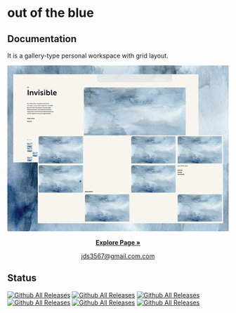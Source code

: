 # out of the blue

## Documentation

It is a gallery-type personal workspace with grid layout.

![Image Title](/src/img/ootb_readme.png)

<p align="center">
  <a href="https://dongseob.github.io/out-of-the-blue/" target="_blank"><strong>Explore Page »</strong></a>
</p>

<p align="center">
    <a href="mailto:jds3567@gmail.com" target="_blank">
        jds3567@gmail.com.com
    </a>
</p>


## Status

[![Github All Releases](https://img.shields.io/github/languages/count/dongseob/out-of-the-blue )]()<!-- 사용언어 수 -->
[![Github All Releases](https://img.shields.io/github/languages/top/dongseob/out-of-the-blue )]()<!-- 최다사용언어 -->
[![Github All Releases](https://img.shields.io/github/downloads/dongseob/out-of-the-blue/total)]()<!-- 레포 다운로드 수 -->
[![Github All Releases](https://img.shields.io/github/repo-size/dongseob/out-of-the-blue)]()<!-- 레포 사이즈 -->
[![Github All Releases](https://img.shields.io/github/commit-activity/m/dongseob/out-of-the-blue)]()<!-- 달에 몇번 커밋했는지 -->
[![Github All Releases](https://img.shields.io/github/last-commit/dongseob/out-of-the-blue)]()<!-- 마지막커밋 날짜 -->
